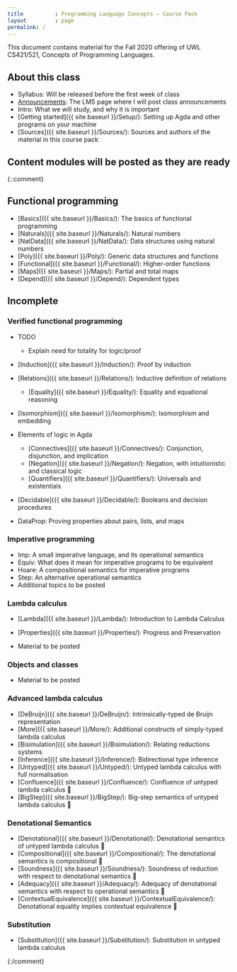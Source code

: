 ```yaml
---
title          : Programming Language Concepts — Course Pack
layout         : page
permalink: /
---
```


This document contains material for the Fall 2020 offering of UWL
CS421/521, Concepts of Programming Languages.

## About this class

  - Syllabus: Will be released before the first week of class
  - [Announcements](https://uwlac.instructure.com/courses/334351/pages/announcements?module_item_id=6031626):
    The LMS page where I will post class announcements
  - Intro: What we will study, and why it is important 
  - [Getting started]({{ site.baseurl }}/Setup/): Setting up Agda and
    other programs on your machine
  - [Sources]({{ site.baseurl }}/Sources/): Sources and authors of the
    material in this course pack

## Content modules will be posted as they are ready

{::comment}

## Functional programming

  - [Basics]({{ site.baseurl }}/Basics/): The basics of functional
    programming
  - [Naturals]({{ site.baseurl }}/Naturals/): Natural numbers
  - [NatData]({{ site.baseurl }}/NatData/): Data structures using
    natural numbers
  - [Poly]({{ site.baseurl }}/Poly/): Generic data structures and functions
  - [Functional]({{ site.baseurl }}/Functional/): Higher-order functions
  - [Maps]({{ site.baseurl }}/Maps/): Partial and total maps
  - [Depend]({{ site.baseurl }}/Depend/): Dependent types

## Incomplete

### Verified functional programming

  - TODO
    - Explain need for totality for logic/proof
  - [Induction]({{ site.baseurl }}/Induction/): Proof by induction
  - [Relations]({{ site.baseurl }}/Relations/): Inductive definition of relations
    - [Equality]({{ site.baseurl }}/Equality/): Equality and equational reasoning

  - [Isomorphism]({{ site.baseurl }}/Isomorphism/): Isomorphism and embedding

  - Elements of logic in Agda
    - [Connectives]({{ site.baseurl }}/Connectives/): Conjunction, disjunction, and implication
    - [Negation]({{ site.baseurl }}/Negation/): Negation, with intuitionistic and classical logic
    - [Quantifiers]({{ site.baseurl }}/Quantifiers/): Universals and existentials
  - [Decidable]({{ site.baseurl }}/Decidable/): Booleans and decision procedures
  - DataProp: Proving properties about pairs, lists, and maps

### Imperative programming
  - Imp: A small imperative language, and its operational semantics
  - Equiv: What does it mean for imperative programs to be equivalent
  - Hoare: A compositional semantics for imperative programs
  - Step: An alternative operational semantics
  - Additional topics to be posted

### Lambda calculus

  - [Lambda]({{ site.baseurl }}/Lambda/): Introduction to Lambda Calculus
  - [Properties]({{ site.baseurl }}/Properties/): Progress and Preservation

- Material to be posted

### Objects and classes
  - Material to be posted

### Advanced lambda calculus

  - [DeBruijn]({{ site.baseurl }}/DeBruijn/): Intrinsically-typed de Bruijn representation
  - [More]({{ site.baseurl }}/More/): Additional constructs of simply-typed lambda calculus
  - [Bisimulation]({{ site.baseurl }}/Bisimulation/): Relating reductions systems
  - [Inference]({{ site.baseurl }}/Inference/): Bidirectional type inference
  - [Untyped]({{ site.baseurl }}/Untyped/): Untyped lambda calculus with full normalisation
  - [Confluence]({{ site.baseurl }}/Confluence/): Confluence of untyped lambda calculus 🚧
  - [BigStep]({{ site.baseurl }}/BigStep/): Big-step semantics of untyped lambda calculus 🚧

### Denotational Semantics

  - [Denotational]({{ site.baseurl }}/Denotational/): Denotational semantics of untyped lambda calculus 🚧
  - [Compositional]({{ site.baseurl }}/Compositional/): The denotational semantics is compositional 🚧
  - [Soundness]({{ site.baseurl }}/Soundness/): Soundness of reduction with respect to denotational semantics 🚧
  - [Adequacy]({{ site.baseurl }}/Adequacy/): Adequacy of denotational semantics with respect to operational semantics 🚧
  - [ContextualEquivalence]({{ site.baseurl }}/ContextualEquivalence/): Denotational equality implies contextual equivalence 🚧

### Substitution

  - [Substitution]({{ site.baseurl }}/Substitution/): Substitution in untyped lambda calculus

{:/comment}
